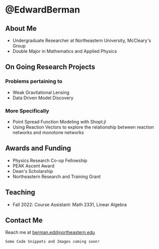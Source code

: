 # @EdwardBerman
## About Me
+ Undergraduate Researcher at Northeastern University, McCleary's Group
+ Double Major in Mathematics and Applied Physics

## On Going Research Projects
### Problems pertaining to 
+ Weak Gravitational Lensing
+ Data Driven Model Discovery

### More Specifically
+  Point Spread Function Modeling with Shopt.jl
+   Using Reaction Vectors to explore the relationship between reaction networks and monotone networks

## Awards and Funding
+ Physics Research Co-op Fellowship
+ PEAK Ascent Award
+ Dean's Scholarship
+ Northeastern Research and Training Grant 

## Teaching
+ Fall 2022: Course Assistant: Math 2331, Linear Algebra

## Contact Me
Reach me at berman.ed@northeastern.edu

```
Some Code Snippets and Images coming soon!
```


